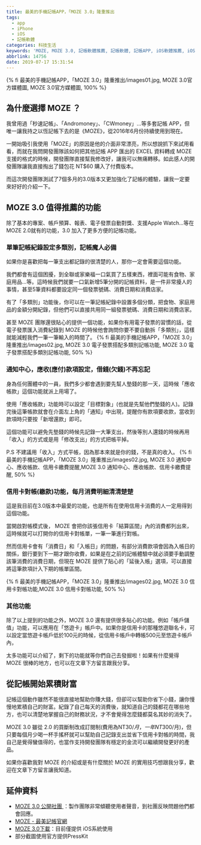```yaml
---
title: 最美的手機記帳APP，「MOZE 3.0」隆重推出
tags:
  - app
  - iPhone
  - iOS
  - 記帳軟體
categories: 科技生活
keywords: 'MOZE, MOZE 3.0, 記帳軟體推薦, 記帳軟體, 記帳APP, iOS軟體推薦, iOS記帳APP'
abbrlink: 14756
date: 2019-07-17 15:31:54
---
```


{% fi 最美的手機記帳APP，「MOZE 3.0」隆重推出/images01.jpg, MOZE 3.0官方媒體圖, MOZE 3.0官方媒體圖, 100% %}

## 為什麼選擇 MOZE ？
我曾用過「秒速記帳」、「Andromoney」、「CWmoney」...等多套記帳 APP，但唯一讓我持之以恆記帳下去的是《MOZE》，從2016年6月份持續使用到現在。

一開始吸引我使用「MOZE」的原因是他的介面非常漂亮，所以想說抓下來試用看看，而就在我問開發團隊該如何把其他記帳 APP 匯出的 EXCEL 資料轉成 MOZE 支援的格式的時候，開發團隊直接幫我修改好，讓我可以無痛轉移。如此感人的開發團隊讓我直接掏出了錢包花 NT$60 購入了付費版本。

而這次開發團隊測試了7個多月的3.0版本又更加強化了記帳的體驗，讓我一定要來好好的介紹一下。

<!--more-->

## MOZE 3.0 值得推薦的功能
除了基本的專案、帳戶預算、報表、電子發票自動對獎、支援Apple Watch...等在MOZE 2.0就有的功能，3.0 加入了更多方便的記帳功能。

### 單筆記帳紀錄設定多類別，記帳魔人必備
如果你是喜歡把每一筆支出都記錄的很清楚的人，那你一定會需要這個功能。

我們都會有這個困擾，到全聯或家樂福一口氣買了五樣東西，裡面可能有食物、家庭用品...等。這時候我們就要一口氣新增5筆分開的記帳資料，是一件非常擾人的事情，甚至5筆資料都要設定同一個發票號碼、消費日期和消費店家。

有了「多類別」功能後，你可以在一筆記帳紀錄中設置多個分類，把食物、家庭用品的金額分開紀錄，但他們可以直接共用同一組發票號碼、消費日期和消費店家。

甚至 MOZE 團隊還很貼心的提供一個功能，如果你有用電子發票的習慣的話，從電子發票匯入消費紀錄到 MOZE 的時候他會詢問你要不要自動拆「多類別」，這樣就能減輕我們一筆一筆輸入的時間了。
{% fi 最美的手機記帳APP，「MOZE 3.0」隆重推出/images02.jpg, MOZE 3.0 電子發票搭配多類別記帳功能, MOZE 3.0 電子發票搭配多類別記帳功能, 50% %}

### 通知中心，應收(應付)款項設定，借錢(欠錢)不再忘記
身為任何團體中的一員，我們多少都會遇到要先幫人墊錢的那一天，這時候「應收帳款」這個功能就派上用場了。

使用「應收帳款」功能時可以設定「目標對象」(也就是先幫他們墊錢的人)。記錄完後這筆帳款就會在介面左上角的「通知」中出現，提醒你有款項要收款，當收到款項時只要按「新增還款」即可。

這個功能可以避免先墊錢的時候先記錄一大筆支出，然後等別人還錢的時候再用「收入」的方式或是用「修改支出」的方式把帳平掉。

P.S 不建議用「收入」方式平帳，因為那本來就是你的錢，不是真的收入。
{% fi 最美的手機記帳APP，「MOZE 3.0」隆重推出/images02.jpg, MOZE 3.0 通知中心、應收帳款、信用卡繳費提醒,MOZE 3.0 通知中心、應收帳款、信用卡繳費提醒, 50% %}


### 信用卡對帳(繳款)功能，每月消費明細清清楚楚
這是我目前在3.0版本中最愛的功能，也是所有在使用信用卡消費的人一定用得到這個功能。

當開啟對帳模式後， MOZE 會把你該張信用卡「結算區間」內的消費都列出來，這時候就可以打開你的信用卡對帳單，一筆一筆進行對帳。

然而信用卡會有「消費日」和「入帳日」的問題，有部分消費款項會因為入帳日的關係，銀行要到下一期才跟你收費，如果是在之前的記帳體驗中就必須要手動調整該筆消費的消費日期，但現在 MOZE 提供了貼心的「延後入帳」選項，可以直接將這筆款項計入下期的帳單區間。

{% fi 最美的手機記帳APP，「MOZE 3.0」隆重推出/images02.jpg, MOZE 3.0 信用卡對帳功能,MOZE 3.0 信用卡對帳功能, 50% %}

### 其他功能
除了以上提到的功能之外，MOZE 3.0 還有提供很多貼心的功能。例如「帳戶儲值」功能，可以應用在「悠遊卡」帳戶中。如果你是信用卡的那種悠遊聯名卡，可以設定當悠遊卡帳戶低於100元的時候，從信用卡帳戶中轉帳500元至悠遊卡帳戶內，

太多功能可以介紹了，剩下的功能就等你們自己去發掘啦！如果有什麼覺得 MOZE 很棒的地方，也可以在文章下方留言跟我分享。

## 從記帳開始累積財富
記帳這個動作雖然不能很直接地幫助你賺大錢，但卻可以幫助你省下小錢，讓你慢慢地累積自己的財富。紀錄了自己每天的消費後，就知道自己的錢都花在哪些地方，也可以清楚地掌握自己的財務狀況，才不會覺得怎麼錢都莫名其妙的消失了。

MOZE 3.0 雖從 2.0 的買斷制改成訂閱制(費用為NT$30/月，一年NT$300/月)，但只要每個月少喝一杯手搖杯就可以幫助自己記錄支出並省下信用卡對帳的時間，我自己是覺得蠻值得的，也當作支持開發團隊有穩定的金流可以繼續開發更好的產品。

如果你喜歡我對 MOZE 的介紹或是有什麼關於 MOZE 的實用技巧想跟我分享，歡迎在文章下方留言讓我知道。

## 延伸資料
* [MOZE 3.0 公開社團 ](https://www.facebook.com/groups/moze3/)：製作團隊非常傾聽使用者聲音，到社團反映問題他們都會回應。
* [MOZE - 最美記帳官網](https://moze.app/)
* [MOZE 3.0下載](https://apps.apple.com/tw/app/moze-3-0/id1460011387)：目前僅提供 iOS系統使用
* 部分截圖使用官方提供PressKit